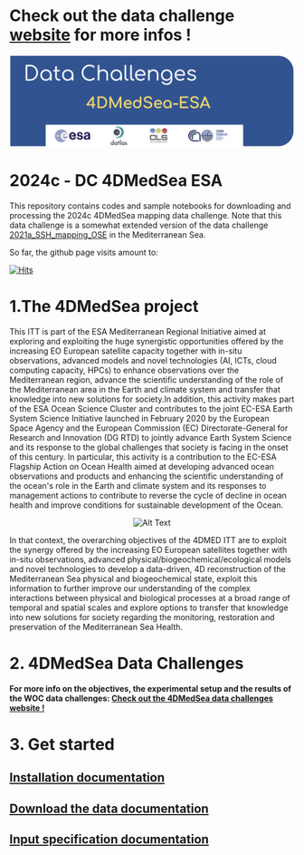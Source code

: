 # Check out the data challenge [website](https://2024c-dc-4dmedsea-esa.readthedocs.io) for more infos !

<p align="center">
  <img src="figures/dc_2024_4dmedsea_banner.jpg" alt="Alt Text" width="900"/>
</p>

# 2024c - DC  4DMedSea  ESA

This repository contains codes and sample notebooks for downloading and processing the 2024c 4DMedSea mapping data challenge.
Note that this data challenge is a somewhat extended version of the data challenge [2021a_SSH_mapping_OSE](https://github.com/ocean-data-challenges/2021a_SSH_mapping_OSE) in the Mediterranean Sea.

So far, the github page visits amount to: 

[![Hits](https://hits.seeyoufarm.com/api/count/incr/badge.svg?url=https%3A%2F%2Fgithub.com%2Focean-data-challenges%2F2023a_SSH_mapping_OSE&count_bg=%2379C83D&title_bg=%23555555&icon=&icon_color=%23E7E7E7&title=PAGE+VIEWS&edge_flat=false)](https://hits.seeyoufarm.com)


# 1.The 4DMedSea project

This ITT is part of the ESA Mediterranean Regional Initiative aimed at exploring and exploiting the huge synergistic opportunities offered by the increasing EO European satellite capacity together with in-situ observations, advanced models and novel technologies (AI, ICTs, cloud computing capacity, HPCs) to enhance observations over the Mediterranean region, advance the scientific understanding of the role of the Mediterranean area in the Earth and climate system and transfer that knowledge into new solutions for society.In addition, this activity makes part of the ESA Ocean Science Cluster and contributes to the joint EC-ESA Earth System Science Initiative launched in February 2020 by the European Space Agency and the European Commission (EC) Directorate-General for Research and Innovation (DG RTD) to jointly advance Earth System Science and its response to the global challenges that society is facing in the onset of this century. In particular, this activity is a contribution to the EC-ESA Flagship Action on Ocean Health aimed at developing advanced ocean observations and products and enhancing the scientific understanding of the ocean's role in the Earth and climate system and its responses to management actions to contribute to reverse the cycle of decline in ocean health and improve conditions for sustainable development of the Ocean. 

<p align="center">
  <img src="docs/source/_static/DC_4DMedSea_IllustrationMap.png" alt="Alt Text" width="800"/>
</p>
 

In that context, the overarching objectives of the 4DMED ITT are to exploit the synergy offered by the increasing EO European satellites together with in-situ observations, advanced physical/biogeochemical/ecological models and novel technologies to develop a data-driven, 4D reconstruction of the Mediterranean Sea physical and biogeochemical state, exploit this information to further improve our understanding of the complex interactions between physical and biological processes at a broad range of temporal and spatial scales and explore options to transfer that knowledge into new solutions for society regarding the monitoring, restoration and preservation of the Mediterranean Sea Health.
 
 
# 2. 4DMedSea Data Challenges
 

**For more info on the objectives, the experimental setup and the results of the WOC data challenges: [Check out the 4DMedSea data challenges website !](https://2024c-dc-4dmedsea-esa.readthedocs.io/)**

  
 
# 3. Get started
 

## [Installation documentation](https://2024c-dc-4dmedsea-esa.readthedocs.io//en/latest/1_getstarted/getstarted_install.html)



## [Download the data documentation](https://2024c-dc-4dmedsea-esa.readthedocs.io//en/latest/1_getstarted/getstarted_data.html)


## [Input specification documentation](https://2024c-dc-4dmedsea-esa.readthedocs.io//en/latest/1_getstarted/getstarted_eval.html)
  
  
 

